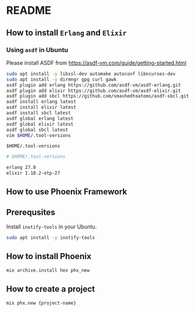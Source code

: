 # README

## How to install `Erlang` and `Elixir`

### Using `asdf` in Ubuntu

Please install ASDF from https://asdf-vm.com/guide/getting-started.html

```bash
sudo apt install -y libssl-dev automake autoconf libncurses-dev
sudo apt install -y dirmngr gpg curl gawk
asdf plugin add erlang https://github.com/asdf-vm/asdf-erlang.git
asdf plugin add elixir https://github.com/asdf-vm/asdf-elixir.git
asdf plugin add sbcl https://github.com/smashedtoatoms/asdf-sbcl.git
asdf install erlang latest 
asdf install elixir latest
asdf install sbcl latest
asdf global erlang latest 
asdf global elixir latest
asdf global sbcl latest
vim $HOME/.tool-versions
```

`$HOME/.tool-versions`

```bash
# $HOME/.tool-versions

erlang 27.0
elixir 1.18.2-otp-27
```

## How to use Phoenix Framework

## Prerequsites 

Install `inotify-tools` in your Ubuntu.

```bash
sudo apt install -y inotify-tools
```

## How to install Phoenix

```bash
mix archive.install hex phx_new
```

## How to create a project

```bash
mix phx.new {project-name}
```
